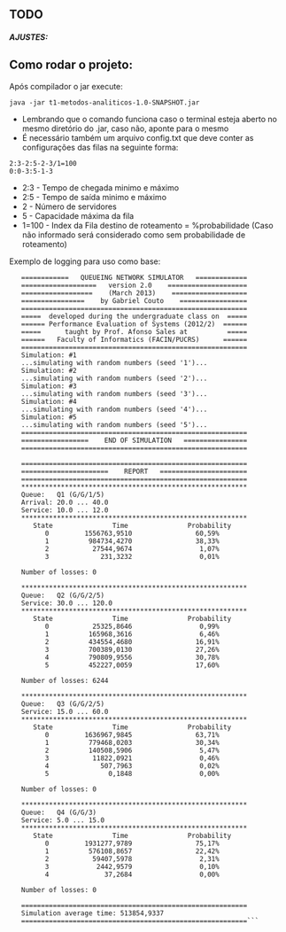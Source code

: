 ## TODO

##### AJUSTES:

## Como rodar o projeto:

Após compilador o jar execute: 

```java -jar t1-metodos-analiticos-1.0-SNAPSHOT.jar```

- Lembrando que o comando funciona caso o terminal esteja aberto no mesmo diretório do .jar, caso não, aponte para o mesmo
- É necessário também um arquivo config.txt que deve conter as configurações das filas na seguinte forma:

```
2:3-2:5-2-3/1=100
0:0-3:5-1-3
```

- 2:3 - Tempo de chegada minimo e máximo
- 2:5 - Tempo de saída minimo e máximo
- 2 - Número de servidores
- 5 - Capacidade máxima da fila
- 1=100 - Index da Fila destino de roteamento = %probabilidade (Caso não informado será considerado como sem probabilidade de roteamento) 

Exemplo de logging para uso como base: 

```=========================================================
   ============   QUEUEING NETWORK SIMULATOR   =============
   ===================   version 2.0    ====================
   ==================    (March 2013)    ===================
   ================    by Gabriel Couto    =================
   =========================================================
   =====  developed during the undergraduate class on  =====
   ====== Performance Evaluation of Systems (2012/2)  ======
   =====      taught by Prof. Afonso Sales at          =====
   ======   Faculty of Informatics (FACIN/PUCRS)      ======
   =========================================================
   Simulation: #1
   ...simulating with random numbers (seed '1')...
   Simulation: #2
   ...simulating with random numbers (seed '2')...
   Simulation: #3
   ...simulating with random numbers (seed '3')...
   Simulation: #4
   ...simulating with random numbers (seed '4')...
   Simulation: #5
   ...simulating with random numbers (seed '5')...
   =========================================================
   =================    END OF SIMULATION   ================
   =========================================================
   
   =========================================================
   ======================    REPORT   ======================
   =========================================================
   *********************************************************
   Queue:   Q1 (G/G/1/5)
   Arrival: 20.0 ... 40.0
   Service: 10.0 ... 12.0
   *********************************************************
      State               Time               Probability
         0         1556763,9510                60,59%
         1          984734,4270                38,33%
         2           27544,9674                 1,07%
         3             231,3232                 0,01%
   
   Number of losses: 0
   
   *********************************************************
   Queue:   Q2 (G/G/2/5)
   Service: 30.0 ... 120.0
   *********************************************************
      State               Time               Probability
         0           25325,8646                 0,99%
         1          165968,3616                 6,46%
         2          434554,4680                16,91%
         3          700389,0130                27,26%
         4          790809,9556                30,78%
         5          452227,0059                17,60%
   
   Number of losses: 6244
   
   *********************************************************
   Queue:   Q3 (G/G/2/5)
   Service: 15.0 ... 60.0
   *********************************************************
      State               Time               Probability
         0         1636967,9845                63,71%
         1          779468,0203                30,34%
         2          140508,5906                 5,47%
         3           11822,0921                 0,46%
         4             507,7963                 0,02%
         5               0,1848                 0,00%
   
   Number of losses: 0
   
   *********************************************************
   Queue:   Q4 (G/G/3)
   Service: 5.0 ... 15.0
   *********************************************************
      State               Time               Probability
         0         1931277,9789                75,17%
         1          576108,8657                22,42%
         2           59407,5978                 2,31%
         3            2442,9579                 0,10%
         4              37,2684                 0,00%
   
   Number of losses: 0
   
   =========================================================
   Simulation average time: 513854,9337
   =========================================================```